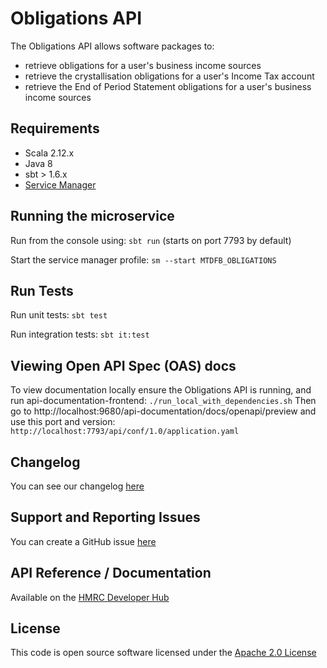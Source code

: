 Obligations API
========================
The Obligations API allows software packages to:

- retrieve obligations for a user's business income sources
- retrieve the crystallisation obligations for a user's Income Tax account
- retrieve the End of Period Statement obligations for a user's business income sources

## Requirements

- Scala 2.12.x
- Java 8
- sbt > 1.6.x
- [Service Manager](https://github.com/hmrc/service-manager)

## Running the microservice

Run from the console using: `sbt run` (starts on port 7793 by default)

Start the service manager profile: `sm --start MTDFB_OBLIGATIONS`

## Run Tests

Run unit tests: `sbt test`

Run integration tests: `sbt it:test`

## Viewing Open API Spec (OAS) docs

To view documentation locally ensure the Obligations API is running, and run api-documentation-frontend:
`./run_local_with_dependencies.sh`
Then go to http://localhost:9680/api-documentation/docs/openapi/preview and use this port and version:
`http://localhost:7793/api/conf/1.0/application.yaml`

## Changelog

You can see our changelog [here](https://github.com/hmrc/income-tax-mtd-changelog/wiki)

## Support and Reporting Issues

You can create a GitHub issue [here](https://github.com/hmrc/income-tax-mtd-changelog/issues)

## API Reference / Documentation

Available on
the [HMRC Developer Hub](https://developer.service.hmrc.gov.uk/api-documentation/docs/api/service/obligations-api/1.0)

## License

This code is open source software licensed under
the [Apache 2.0 License]("http://www.apache.org/licenses/LICENSE-2.0.html")
